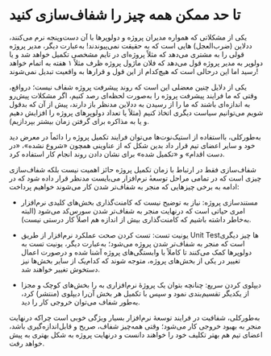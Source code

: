 # تا حد ممکن همه‌ چیز را شفاف‌سازی کنید

یکی از مشکلاتی که همواره مدیران پروژه و دولوپرها با آن دست‌وپنجه نرم‌ می‌کنند، ددلاین (ضرب‌العجل) هایی است که به حقیقت نمی‌پیوندند! به‌عبارت دیگر، مدیر پروژه قولی را به مشتری می‌دهد که مثلاً پروژه‌ای در تایم مشخصی تکمیل خواهد شد و یا دولوپر به مدیر پروژه قول می‌دهد که فلان ماژول پروژه ظرف مثلاً ۱ هفته به اتمام خواهد رسید اما این درحالی است که هیچ‌کدام از این قول و قرارها به واقعیت تبدیل نمی‌‌شوند!

یکی از دلایل چنین معضلی این است که روند پیشرفت پروژه شفاف نیست؛ درواقع،‌ وقتی که ما فرایند پیشرفت پروژه را به‌صورت لحظه‌ای رصد کنیم، اگر مشکلات پیش‌رو به اندازه‌ای باشند که ما را از رسیدن به ددلاین مدنظر باز دارند، پیش از آن که بدقول شویم می‌توانیم سیاست دیگری اتخاذ کنیم (مثلاً یا تعداد دولوپرهای پروژه را افزایش دهیم و یا به مذاکره برای گرفتن زمان بیشتر بپردازیم).

به‌طورکلی، بااستفاده از استیک‌نوت‌ها می‌توان فرایند تکمیل پروژه را دائماً در معرض دید خود و سایر اعضای تیم قرار داد بدین شکل که از عناوینی همچون «شروع نشده»، «در دست اقدام» و «تکمیل شده» برای نشان دادن روند انجام کار استفاده کرد.

شفاف‌سازی فقط در ارتباط با زمان تکمیل پروژه حائز اهمیت نیست بلکه شفاف‌سازی چیزی است که در تمامی مراحل توسعه‌‌ٔ نرم‌افزار می‌بایست مدنظر قرار داده شود که در ادامه به برخی چیزهایی که منجر به شفاف‌تر شدن کار می‌شوند خواهیم پرداخت:

- مستندسازی پروژه: نیاز به توضیح نیست که کامنت‌گذاری بخش‌های کلیدی نرم‌افزار امری حیاتی است که درنهایت منجر به شفاف‌تر شدن سورس‌کد می‌شود (البته به‌خاطر داشته باشیم که کامنت‌گذاری بیش از اندازه هم اصلاً کار درستی نیست).

- یونیت تست: تست کردن صحت عملکرد نرم‌افزار از طریق Unit Testها چیز دیگری است که منجر به شفاف‌تر شدن پروژه می‌شود؛ به‌عبارت دیگر، یونیت تست‌ به دولوپرها کمک می‌‌کنند تا کاملاً با وابستگی‌های پروژه آشنا شده و درصورت اعمال تغییر در یکی از بخش‌های پروژه، متوجه شوند که کدام‌یک از سایر بخش‌ها نیز دستخوش تغییر خواهند شد.

- دیپلوی کردن سریع: چنانچه بتوان یک پروژهٔ نرم‌افزاری به را بخش‌های کوچک و مجزا از یکدیگر تقسیم‌بندی نمود و سپس با تکمیل هر بخش آن‌را دیپلوی (منتشر) کرد، به‌طور شفاف می‌توان خروجی کار را دید.

به‌طورکلی، شفافیت در فرایند توسعه‌ٔ نرم‌افزار بسیار ويژگی خوبی است چراکه درنهایت منجر به بهبود خروجی کار می‌شود؛ وقتی همه‌چیز شفاف، صریح و قابل‌اندازه‌گیری باشد، اعضای تیم هم بهتر تکلیف خود را خواهند دانست و درنهایت پروژه به شکل بهتری به پیش خواهد رفت.
